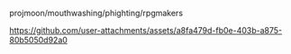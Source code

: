 projmoon/mouthwashing/phighting/rpgmakers

https://github.com/user-attachments/assets/a8fa479d-fb0e-403b-a875-80b5050d92a0



